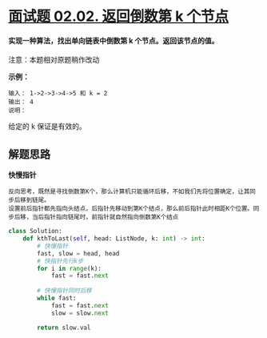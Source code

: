 # [面试题 02.02. 返回倒数第 k 个节点](https://leetcode-cn.com/problems/kth-node-from-end-of-list-lcci/)

#### 实现一种算法，找出单向链表中倒数第 k 个节点。返回该节点的值。

注意：本题相对原题稍作改动

**示例：**

```
输入： 1->2->3->4->5 和 k = 2
输出： 4
说明：
```

给定的 k 保证是有效的。



## 解题思路

**快慢指针**

```
反向思考，既然是寻找倒数第K个，那么计算机只能循环后移，不如我们先将位置确定，让其同步后移到链尾。
设置前后指针都先指向头结点，后指针先移动到第K个结点，那么前后指针此时相距K个位置。同步后移，当后指针指向链尾时，前指针就自然指向倒数第K个结点
```



```python
class Solution:
    def kthToLast(self, head: ListNode, k: int) -> int:
        # 快慢指针
        fast, slow = head, head
        # 快指针先行k步
        for i in range(k):
            fast = fast.next
		
        # 快慢指针同时后移
        while fast:
            fast = fast.next
            slow = slow.next

        return slow.val

```

